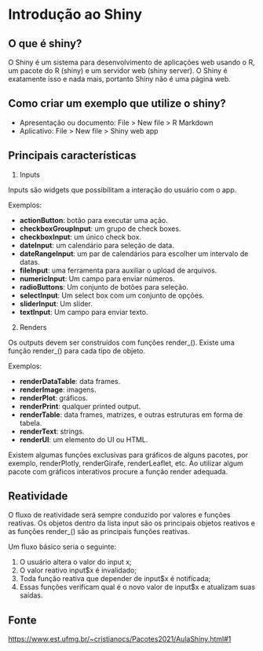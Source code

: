 # Introdução ao Shiny

## O que é shiny?

O Shiny é um sistema para desenvolvimento de aplicações web usando o R, um pacote do R (shiny) e um servidor web (shiny server). O Shiny é exatamente isso e nada mais, portanto Shiny não é uma página web.

## Como criar um exemplo que utilize o shiny?

- Apresentação ou documento: File > New file > R Markdown
- Aplicativo: File > New file > Shiny web app

## Principais características

1. Inputs

Inputs são widgets que possibilitam a interação do usuário com o app.

Exemplos:

- **actionButton**: botão para executar uma ação.
- **checkboxGroupInput**: um grupo de check boxes.
- **checkboxInput**: um único check box.
- **dateInput**: um calendário para seleção de data.
- **dateRangeInput**: um par de calendários para escolher um intervalo de datas.
- **fileInput**: uma ferramenta para auxiliar o upload de arquivos.
- **numericInput**: Um campo para enviar números.
- **radioButtons**: Um conjunto de botões para seleção.
- **selectInput**: Um select box com um conjunto de opções.
- **sliderInput**: Um slider.
- **textInput**: Um campo para enviar texto.

2. Renders

Os outputs devem ser construídos com funções render_(). Existe uma função render_() para cada tipo de objeto.

Exemplos:

- **renderDataTable**: data frames.
- **renderImage**: imagens.
- **renderPlot**: gráficos.
- **renderPrint**: qualquer printed output.
- **renderTable**: data frames, matrizes, e outras estruturas em forma de tabela.
- **renderText**: strings.
- **renderUI**: um elemento do UI ou HTML.

Existem algumas funções exclusivas para gráficos de alguns pacotes, por exemplo, renderPlotly, renderGirafe, renderLeaflet, etc. Ao utilizar algum pacote com gráficos interativos procure a função render adequada.

## Reatividade

O fluxo de reatividade será sempre conduzido por valores e funções reativas. Os objetos dentro da lista input são os principais objetos reativos e as funções render_() são as principais funções reativas.

Um fluxo básico seria o seguinte:

1. O usuário altera o valor do input x;
2. O valor reativo input$x é invalidado;
3. Toda função reativa que depender de input$x é notificada;
4. Essas funções verificam qual é o novo valor de input$x e atualizam suas saídas.

## Fonte

https://www.est.ufmg.br/~cristianocs/Pacotes2021/AulaShiny.html#1
